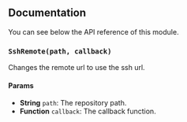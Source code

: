 ## Documentation

You can see below the API reference of this module.

### `SshRemote(path, callback)`
Changes the remote url to use the ssh url.

#### Params

- **String** `path`: The repository path.
- **Function** `callback`: The callback function.

